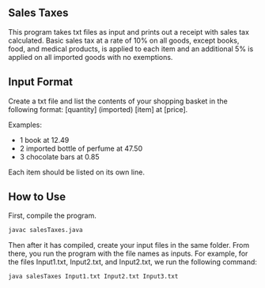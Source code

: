 ## Sales Taxes
This program takes txt files as input and prints out a receipt with sales tax calculated. Basic sales tax at a rate of 10% on all goods, except books, food, and medical products, is applied to each item and an additional 5% is applied on all imported goods with no exemptions.

## Input Format
Create a txt file and list the contents of your shopping basket in the following format: \[quantity\] (imported) \[item\] at \[price\].

Examples:
- 1 book at 12.49
- 2 imported bottle of perfume at 47.50
- 3 chocolate bars at 0.85

Each item should be listed on its own line.

## How to Use
First, compile the program.

```bash
javac salesTaxes.java
```

Then after it has compiled, create your input files in the same folder. From there, you run the program with the file names as inputs. For example, for the files Input1.txt, Input2.txt, and Input2.txt, we run the following command:

```bash
java salesTaxes Input1.txt Input2.txt Input3.txt
```

